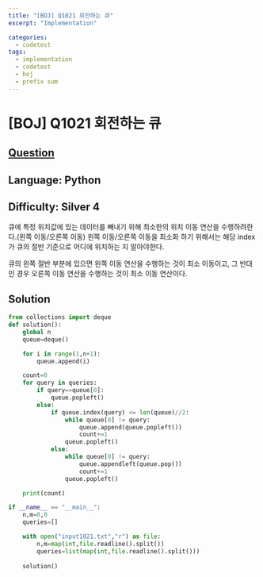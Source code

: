 ```yaml
---
title: "[BOJ] Q1021 회전하는 큐"
excerpt: "Implementation"

categories:
  - codetest
tags:
  - implementation
  - codetest
  - boj
  - prefix sum
---
```

# [BOJ] Q1021 회전하는 큐
## [Question](https://www.acmicpc.net/problem/1021)
## Language: Python
## Difficulty: Silver 4

큐에 특정 위치값에 있는 데이터를 빼내기 위해 최소한의 위치 이동 연산을 수행하려한다.(왼쪽 이동/오른쪽 이동)
왼쪽 이동/오른쪽 이동을 최소화 하기 위해서는 해당 index 가 큐의 절반 기준으로 어디에 위치하는 지 알아야한다.

큐의 왼쪽 절반 부분에 있으면 왼쪽 이동 연산을 수행하는 것이 최소 이동이고, 그 반대 인 경우 오른쪽 이동 연산을 수행하는 것이 최소 이동 연산이다.


## Solution

```python
from collections import deque
def solution():
    global n
    queue=deque()

    for i in range(1,n+1):
        queue.append(i)

    count=0
    for query in queries:
        if query==queue[0]:
            queue.popleft()
        else:
            if queue.index(query) <= len(queue)//2:
                while queue[0] != query:
                    queue.append(queue.popleft())
                    count+=1
                queue.popleft()
            else:
                while queue[0] != query:
                    queue.appendleft(queue.pop())
                    count+=1
                queue.popleft()

    print(count)

if __name__ == "__main__":
    n,m=0,0
    queries=[]

    with open("input1021.txt","r") as file:
        n,m=map(int,file.readline().split())
        queries=list(map(int,file.readline().split()))
    
    solution()
```

